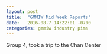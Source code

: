 ```yaml
---
layout: post
title:  "GMMIW Mid Week Reports"
date:   2016-08-7 14:22:01 -0700
categories: gmmiw industry pims
---
```

Group 4, took a trip to the Chan Center
